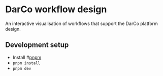 # DarCo workflow design

An interactive visualisation of workflows that support the DarCo platform design.

## Development setup

- Install #[pnpm](https://pnpm.io/installation)
- `pnpm install`
- `pnpm dev`